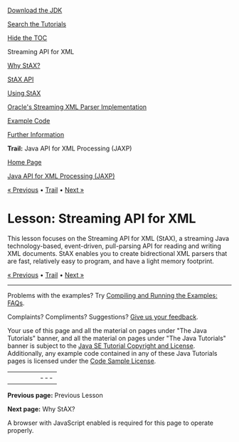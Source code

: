[Download
the JDK](http://java.sun.com/javase/6/download.jsp)
  
[Search the
Tutorials](../../search.html)
  
[Hide the TOC](javascript:toggleLeft())

Streaming API for XML

[Why StAX?](why.html)

[StAX API](api.html)

[Using StAX](using.html)

[Oracle's Streaming XML Parser Implementation](parser.html)

[Example Code](example.html)

[Further Information](info.html)

**Trail:** Java API for XML Processing (JAXP)

[Home Page](../../index.html)
>
[Java API for XML Processing (JAXP)](../index.html)

[« Previous](../xslt/index.html) • [Trail](../TOC.html) • [Next »](why.html)

# Lesson: Streaming API for XML

This lesson focuses on the Streaming API for XML (StAX), a streaming Java
technology-based,
event-driven, pull-parsing API for reading and writing XML documents. StAX enables you to
create bidrectional XML parsers that are fast, relatively easy to program, and have
a light memory footprint.

[« Previous](../xslt/index.html)
•
[Trail](../TOC.html)
•
[Next »](why.html)

---

Problems with the examples? Try [Compiling and Running
the Examples: FAQs](../../information/run-examples.html).
  
Complaints? Compliments? Suggestions? [Give
us your feedback](http://download.oracle.com/javase/feedback.html).

Your use of this page and all the material on pages under "The Java Tutorials" banner,
and all the material on pages under "The Java Tutorials" banner is subject to the [Java SE Tutorial Copyright
and License](../../information/license.html).
Additionally, any example code contained in any of these Java
Tutorials pages is licensed under the
[Code
Sample License](http://developers.sun.com/license/berkeley_license.html).

|  |  |  |  |  |
| --- | --- | --- | --- | --- |
| |  |  | | --- | --- | | duke image | Oracle logo | | [About Oracle](http://www.oracle.com/us/corporate/index.html) | [Oracle Technology Network](http://www.oracle.com/technology/index.html) | [Terms of Service](https://www.samplecode.oracle.com/servlets/CompulsoryClickThrough?type=TermsOfService) | Copyright © 1995, 2011 Oracle and/or its affiliates. All rights reserved. |

**Previous page:** Previous Lesson
  
**Next page:** Why StAX?




A browser with JavaScript enabled is required for this page to operate properly.